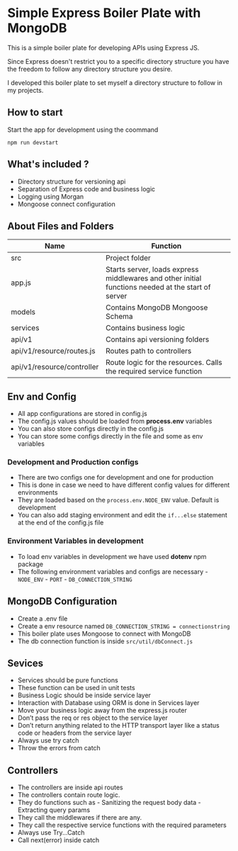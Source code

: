# Simple Express Boiler Plate with MongoDB

This is a simple boiler plate for developing APIs using Express JS.

Since Express doesn't restrict you to a specific directory structure you have the freedom to follow any directory structure you desire.

I developed this boiler plate to set myself a directory structure to follow in my projects.

## How to start

Start the app for development using the coommand

```
npm run devstart
```

## What's included ?

- Directory structure for versioning api
- Separation of Express code and business logic
- Logging using Morgan
- Mongoose connect configuration

## About Files and Folders

| Name                       | Function                                                                                           |
| -------------------------- | -------------------------------------------------------------------------------------------------- |
| src                        | Project folder                                                                                     |
| app.js                     | Starts server, loads express middlewares and other initial functions needed at the start of server |
| models                     | Contains MongoDB Mongoose Schema                                                                   |
| services                   | Contains business logic                                                                            |
| api/v1                     | Contains api versioning folders                                                                    |
| api/v1/resource/routes.js  | Routes path to controllers                                                                         |
| api/v1/resource/controller | Route logic for the resources. Calls the required service function                                 |

## Env and Config

- All app configurations are stored in config.js
- The config.js values should be loaded from **process.env** variables
- You can also store configs directly in the config.js
- You can store some configs directly in the file and some as env variables

### Development and Production configs

- There are two configs one for development and one for production
- This is done in case we need to have different config values for different environments
- They are loaded based on the `process.env.NODE_ENV` value. Default is development
- You can also add staging environment and edit the `if...else` statement at the end of the config.js file

### Environment Variables in development

- To load env variables in development we have used **dotenv** npm package
- The following environment variables and configs are necessary - `NODE_ENV` - `PORT` - `DB_CONNECTION_STRING`

## MongoDB Configuration

- Create a .env file
- Create a env resource named `DB_CONNECTION_STRING = connectionstring`
- This boiler plate uses Mongoose to connect with MongoDB
- The db connection function is inside `src/util/dbConnect.js`

## Sevices

- Services should be pure functions
- These function can be used in unit tests
- Business Logic should be inside service layer
- Interaction with Database using ORM is done in Services layer
- Move your business logic away from the express.js router
- Don’t pass the req or res object to the service layer
- Don’t return anything related to the HTTP transport layer like a status code or headers from the service layer
- Always use try catch
- Throw the errors from catch

## Controllers

- The controllers are inside api routes
- The controllers contain route logic.
- They do functions such as - Sanitizing the request body data - Extracting query params
- They call the middlewares if there are any.
- They call the respective service functions with the required parameters
- Always use Try...Catch
- Call next(error) inside catch
